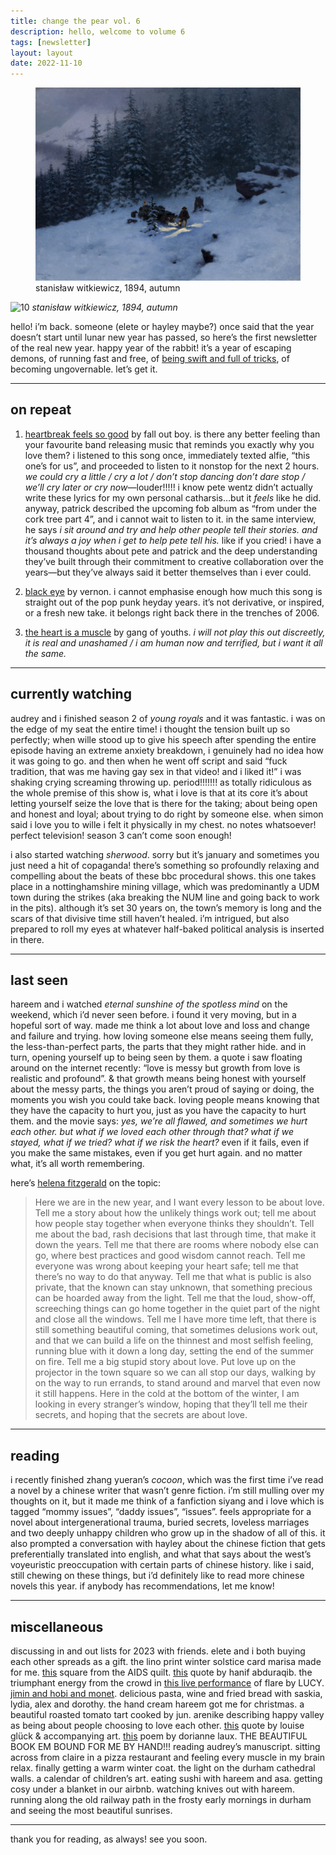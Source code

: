 ```yaml
---
title: change the pear vol. 6
description: hello, welcome to volume 6
tags: [newsletter]
layout: layout
date: 2022-11-10
---
```


<figure>
<img src="/images/10.jpeg" alt="stanisław witkiewicz, 1894, autumn" width="600"/>
<figcaption class="caption">stanisław witkiewicz, 1894, autumn</figcaption>
</figure>

![10](https://mataroa.blog/images/8b0761a0.jpeg) 
*stanisław witkiewicz, 1894, autumn*

hello! i’m back. someone (elete or hayley maybe?) once said that the year doesn’t start until lunar new year has passed, so here’s the first newsletter of the real new year. happy year of the rabbit! it’s a year of escaping demons, of running fast and free, of [being swift and full of tricks](https://kairisk.tumblr.com/post/707195561572499456/if-they-catch-you-they-will-kill-you-but-first), of becoming ungovernable. let’s get it. 

* * *

## on repeat

1.  [heartbreak feels so good](https://open.spotify.com/track/0Rw35DKIumkbbMC7XPOn5r?si=ef345488cbef4b71) by fall out boy. is there any better feeling than your favourite band releasing music that reminds you exactly why you love them? i listened to this song once, immediately texted alfie, “this one’s for us”, and proceeded to listen to it nonstop for the next 2 hours. _we could cry a little / cry a lot / don’t stop dancing don’t dare stop / we’ll cry later or cry now_—louder!!!!! i know pete wentz didn’t actually write these lyrics for my own personal catharsis…but it _feels_ like he did. anyway, patrick described the upcoming fob album as “from under the cork tree part 4”, and i cannot wait to listen to it. in the same interview, he says _i sit around and try and help other people tell their stories. and it’s always a joy when i get to help pete tell his._ like if you cried! i have a thousand thoughts about pete and patrick and the deep understanding they’ve built through their commitment to creative collaboration over the years—but they’ve always said it better themselves than i ever could. 
    
2.  [black eye](https://open.spotify.com/track/0aW2wxU16UTuwohjldJ5v0?si=5e4d77805edd4d13) by vernon. i cannot emphasise enough how much this song is straight out of the pop punk heyday years. it’s not derivative, or inspired, or a fresh new take. it belongs right back there in the trenches of 2006. 
    
3.  [the heart is a muscle](https://open.spotify.com/track/05BsR2642vjr5PNgzvXcLn?si=9f75c09cfe324199) by gang of youths. _i will not play this out discreetly, it is real and unashamed / i am human now and terrified, but i want it all the same._ 
    

* * *

## currently watching

audrey and i finished season 2 of _young royals_ and it was fantastic. i was on the edge of my seat the entire time! i thought the tension built up so perfectly; when wille stood up to give his speech after spending the entire episode having an extreme anxiety breakdown, i genuinely had no idea how it was going to go. and then when he went off script and said “fuck tradition, that was me having gay sex in that video! and i liked it!” i was shaking crying screaming throwing up. period!!!!!!! as totally ridiculous as the whole premise of this show is, what i love is that at its core it’s about letting yourself seize the love that is there for the taking; about being open and honest and loyal; about trying to do right by someone else. when simon said i love you to wille i felt it physically in my chest. no notes whatsoever! perfect television! season 3 can’t come soon enough!

i also started watching _sherwood_. sorry but it’s january and sometimes you just need a hit of copaganda! there’s something so profoundly relaxing and compelling about the beats of these bbc procedural shows. this one takes place in a nottinghamshire mining village, which was predominantly a UDM town during the strikes (aka breaking the NUM line and going back to work in the pits). although it’s set 30 years on, the town’s memory is long and the scars of that divisive time still haven’t healed. i’m intrigued, but also prepared to roll my eyes at whatever half-baked political analysis is inserted in there. 

* * *

## last seen

hareem and i watched _eternal sunshine of the spotless mind_ on the weekend, which i’d never seen before. i found it very moving, but in a hopeful sort of way. made me think a lot about love and loss and change and failure and trying. how loving someone else means seeing them fully, the less-than-perfect parts, the parts that they might rather hide. and in turn, opening yourself up to being seen by them. a quote i saw floating around on the internet recently: “love is messy but growth from love is realistic and profound”. & that growth means being honest with yourself about the messy parts, the things you aren’t proud of saying or doing, the moments you wish you could take back. loving people means knowing that they have the capacity to hurt you, just as you have the capacity to hurt them. and the movie says: _yes, we’re all flawed, and sometimes we hurt each other. but what if we loved each other through that? what if we stayed, what if we tried? what if we risk the heart?_ even if it fails, even if you make the same mistakes, even if you get hurt again. and no matter what, it’s all worth remembering. 

here’s [helena fitzgerald](https://griefbacon.substack.com/p/eavesdropping) on the topic:

> Here we are in the new year, and I want every lesson to be about love. Tell me a story about how the unlikely things work out; tell me about how people stay together when everyone thinks they shouldn’t. Tell me about the bad, rash decisions that last through time, that make it down the years. Tell me that there are rooms where nobody else can go, where best practices and good wisdom cannot reach. Tell me everyone was wrong about keeping your heart safe; tell me that there’s no way to do that anyway. Tell me that what is public is also private, that the known can stay unknown, that something precious can be hoarded away from the light. Tell me that the loud, show-off, screeching things can go home together in the quiet part of the night and close all the windows. Tell me I have more time left, that there is still something beautiful coming, that sometimes delusions work out, and that we can build a life on the thinnest and most selfish feeling, running blue with it down a long day, setting the end of the summer on fire. Tell me a big stupid story about love. Put love up on the projector in the town square so we can all stop our days, walking by on the way to run errands, to stand around and marvel that even now it still happens. Here in the cold at the bottom of the winter, I am looking in every stranger’s window, hoping that they’ll tell me their secrets, and hoping that the secrets are about love. 

* * *

## reading

i recently finished zhang yueran’s _cocoon_, which was the first time i’ve read a novel by a chinese writer that wasn’t genre fiction. i’m still mulling over my thoughts on it, but it made me think of a fanfiction siyang and i love which is tagged “mommy issues”, “daddy issues”, “issues”. feels appropriate for a novel about intergenerational trauma, buried secrets, loveless marriages and two deeply unhappy children who grow up in the shadow of all of this. it also prompted a conversation with hayley about the chinese fiction that gets preferentially translated into english, and what that says about the west’s voyeuristic preoccupation with certain parts of chinese history. like i said, still chewing on these things, but i’d definitely like to read more chinese novels this year. if anybody has recommendations, let me know!

* * *

## miscellaneous

discussing in and out lists for 2023 with friends. elete and i both buying each other spreads as a gift. the lino print winter solstice card marisa made for me. [this](https://nosferatuprivilege.tumblr.com/post/705171656569667584/my-favorite-block-on-the-aids-quilt) square from the AIDS quilt. [this](https://weltenwellen.tumblr.com/post/706219493157978112/hanif-abdurraqib-a-little-devil-in-america-notes) quote by hanif abduraqib. the triumphant energy from the crowd in [this live performance](https://www.youtube.com/watch?v=tH8pgkd6FDI&list=TLPQMTYwMTIwMjMthOXW5mpJQA&index=7&ab_channel=LUCYISLAND) of flare by LUCY. [jimin and hobi and monet](https://jung-koook.tumblr.com/post/707055198361763840). delicious pasta, wine and fried bread with saskia, lydia, alex and dorothy. the hand cream hareem got me for christmas. a beautiful roasted tomato tart cooked by jun. arenike describing happy valley as being about people choosing to love each other. [this](https://lizormianillustration.tumblr.com/post/706929855365873664/whatever-was-left-that-was-ours-for-a) quote by louise glück & accompanying art. [this](https://apoemaday.tumblr.com/post/171351888405/antilamentation) poem by dorianne laux. THE BEAUTIFUL BOOK EM BOUND FOR ME BY HAND!!! reading audrey’s manuscript. sitting across from claire in a pizza restaurant and feeling every muscle in my brain relax. finally getting a warm winter coat. the light on the durham cathedral walls. a calendar of children’s art. eating sushi with hareem and asa. getting cosy under a blanket in our airbnb. watching knives out with hareem. running along the old railway path in the frosty early mornings in durham and seeing the most beautiful sunrises.  

* * *

thank you for reading, as always! see you soon.
